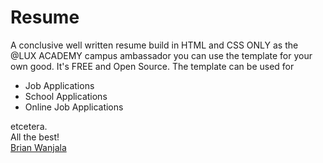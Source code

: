 # Resume

A conclusive well written resume build in HTML and CSS ONLY as the @LUX ACADEMY campus ambassador 
you can use the template for your own good. It's FREE and Open Source. 
The template can be used for 
<ul>
<li>Job Applications</li>
<li>School Applications</li>
<li>Online Job Applications</li>
</ul>
etcetera. <br>
All the best!
<div class="LI-profile-badge"  data-version="v1" data-size="large" data-locale="en_US" data-type="horizontal" data-theme="dark" data-vanity="brian-wanjala-324b57180"><a class="LI-simple-link" href='https://ke.linkedin.com/in/brian-wanjala-324b57180?trk=profile-badge'>Brian Wanjala</a></div>
